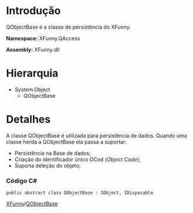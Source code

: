 # Introdução #

QObjectBase é a classe de persistência do XFunny.

**Namespace:** XFunny.QAccess

**Assembly:** XFunny.dll

# Hierarquia #

<a href='Hidden comment: * System.Object'></a>
  * System.Object
    * QObjectBase

# Detalhes #

A classe QObjectBase é utilizada para persistência de dados. Quando uma classe herda a QObjectBase ela passa a suportar:
  * Persistência na Base de dados;
  * Criação do identificador único OCod (_Object Code_);
  * Suporta deleção do objeto;

### Código C# ###
```
public abstract class QObjectBase : IObject, IDisposable
```

[XFunny](XFunny.md)/[QObjectBase](QObjectBase.md)

